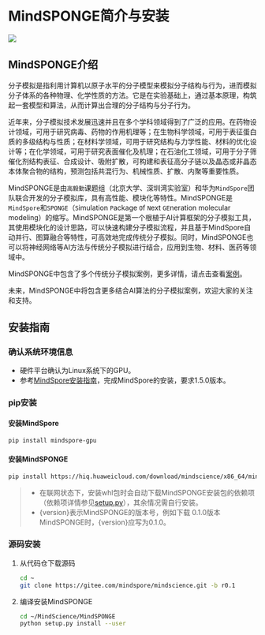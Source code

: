 # MindSPONGE简介与安装

<a href="https://gitee.com/mindspore/docs/blob/r1.5/docs/mindscience/docs/source_zh_cn/mindsponge/intro_and_install.md" target="_blank"><img src="https://gitee.com/mindspore/docs/raw/r1.5/resource/_static/logo_source.png"></a>

## MindSPONGE介绍

分子模拟是指利用计算机以原子水平的分子模型来模拟分子结构与行为，进而模拟分子体系的各种物理、化学性质的方法。它是在实验基础上，通过基本原理，构筑起一套模型和算法，从而计算出合理的分子结构与分子行为。

近年来，分子模拟技术发展迅速并且在多个学科领域得到了广泛的应用。在药物设计领域，可用于研究病毒、药物的作用机理等；在生物科学领域，可用于表征蛋白质的多级结构与性质；在材料学领域，可用于研究结构与力学性能、材料的优化设计等；在化学领域，可用于研究表面催化及机理；在石油化工领域，可用于分子筛催化剂结构表征、合成设计、吸附扩散，可构建和表征高分子链以及晶态或非晶态本体聚合物的结构，预测包括共混行为、机械性质、扩散、内聚等重要性质。

MindSPONGE是由`高毅勤`课题组（北京大学、深圳湾实验室）和华为`MindSpore`团队联合开发的分子模拟库，具有高性能、模块化等特性。MindSPONGE是`MindSpore`和`SPONGE`（`S`imulation `P`ackage `O`f `N`ext `GE`neration molecular modeling）的缩写。MindSPONGE是第一个根植于AI计算框架的分子模拟工具，其使用模块化的设计思路，可以快速构建分子模拟流程，并且基于MindSpore自动并行、图算融合等特性，可高效地完成传统分子模拟。同时，MindSPONGE也可以将神经网络等AI方法与传统分子模拟进行结合，应用到生物、材料、医药等领域中。

MindSPONGE中包含了多个传统分子模拟案例，更多详情，请点击查看[案例](https://gitee.com/mindspore/mindscience/tree/r0.1/MindSPONGE/examples)。

未来，MindSPONGE中将包含更多结合AI算法的分子模拟案例，欢迎大家的关注和支持。

## 安装指南

### 确认系统环境信息

- 硬件平台确认为Linux系统下的GPU。
- 参考[MindSpore安装指南](https://www.mindspore.cn/install)，完成MindSpore的安装，要求1.5.0版本。

### pip安装

#### 安装MindSpore

```bash
pip install mindspore-gpu
```

#### 安装MindSPONGE

```bash
pip install https://hiq.huaweicloud.com/download/mindscience/x86_64/mindscience_mindsponge_gpu-{version}-py3-none-any.whl -i https://pypi.tuna.tsinghua.edu.cn/simple
```

> - 在联网状态下，安装whl包时会自动下载MindSPONGE安装包的依赖项（依赖项详情参见[setup.py](https://gitee.com/mindspore/mindscience/blob/master/MindSPONGE/setup.py)），其余情况需自行安装。
> - {version}表示MindSPONGE的版本号，例如下载 0.1.0版本MindSPONGE时，{version}应写为0.1.0。

### 源码安装

1. 从代码仓下载源码

    ```bash
    cd ~
    git clone https://gitee.com/mindspore/mindscience.git -b r0.1
    ```

2. 编译安装MindSPONGE

    ```bash
    cd ~/MindScience/MindSPONGE
    python setup.py install --user
    ```
